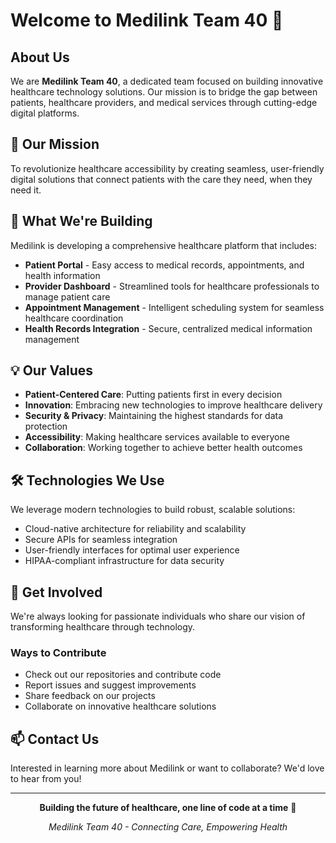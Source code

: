 # Welcome to Medilink Team 40 👋

## About Us

We are **Medilink Team 40**, a dedicated team focused on building innovative healthcare technology solutions. Our mission is to bridge the gap between patients, healthcare providers, and medical services through cutting-edge digital platforms.

## 🎯 Our Mission

To revolutionize healthcare accessibility by creating seamless, user-friendly digital solutions that connect patients with the care they need, when they need it.

## 🚀 What We're Building

Medilink is developing a comprehensive healthcare platform that includes:

- **Patient Portal** - Easy access to medical records, appointments, and health information
- **Provider Dashboard** - Streamlined tools for healthcare professionals to manage patient care
- **Appointment Management** - Intelligent scheduling system for seamless healthcare coordination
- **Health Records Integration** - Secure, centralized medical information management

## 💡 Our Values

- **Patient-Centered Care**: Putting patients first in every decision
- **Innovation**: Embracing new technologies to improve healthcare delivery
- **Security & Privacy**: Maintaining the highest standards for data protection
- **Accessibility**: Making healthcare services available to everyone
- **Collaboration**: Working together to achieve better health outcomes

## 🛠️ Technologies We Use

We leverage modern technologies to build robust, scalable solutions:

- Cloud-native architecture for reliability and scalability
- Secure APIs for seamless integration
- User-friendly interfaces for optimal user experience
- HIPAA-compliant infrastructure for data security

## 🤝 Get Involved

We're always looking for passionate individuals who share our vision of transforming healthcare through technology.

### Ways to Contribute

- Check out our repositories and contribute code
- Report issues and suggest improvements
- Share feedback on our projects
- Collaborate on innovative healthcare solutions

## 📫 Contact Us

Interested in learning more about Medilink or want to collaborate? We'd love to hear from you!

---

<div align="center">

**Building the future of healthcare, one line of code at a time** 💙

*Medilink Team 40 - Connecting Care, Empowering Health*

</div>
